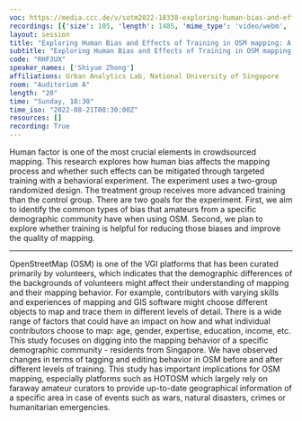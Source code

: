 ```yaml
---
voc: https://media.ccc.de/v/sotm2022-18338-exploring-human-bias-and-effects-of-training-in-osm-mapping-a-behavioral-experiment-in-singapore
recordings: [{'size': 105, 'length': 1485, 'mime_type': 'video/webm', 'language': 'eng', 'filename': 'sotm2022-18338-eng-Exploring_Human_Bias_and_Effects_of_Training_in_OSM_mapping_A_Behavioral_Experiment_in_Singapore_webm-hd.webm', 'state': 'new', 'folder': 'webm-hd', 'high_quality': True, 'width': 1920, 'height': 1080, 'updated_at': '2022-09-19T16:02:06.333+02:00', 'recording_url': 'https://cdn.media.ccc.de/events/sotm/2022/webm-hd/sotm2022-18338-eng-Exploring_Human_Bias_and_Effects_of_Training_in_OSM_mapping_A_Behavioral_Experiment_in_Singapore_webm-hd.webm', 'url': 'https://api.media.ccc.de/public/recordings/61865', 'event_url': 'https://api.media.ccc.de/public/events/b4c3d273-3591-546b-9a36-5afef963b3e4', 'conference_url': 'https://api.media.ccc.de/public/conferences/sotm2022'}, {'size': 53, 'length': 1485, 'mime_type': 'video/webm', 'language': 'eng', 'filename': 'sotm2022-18338-eng-Exploring_Human_Bias_and_Effects_of_Training_in_OSM_mapping_A_Behavioral_Experiment_in_Singapore_webm-sd.webm', 'state': 'new', 'folder': 'webm-sd', 'high_quality': False, 'width': 720, 'height': 576, 'updated_at': '2022-09-19T15:35:04.932+02:00', 'recording_url': 'https://cdn.media.ccc.de/events/sotm/2022/webm-sd/sotm2022-18338-eng-Exploring_Human_Bias_and_Effects_of_Training_in_OSM_mapping_A_Behavioral_Experiment_in_Singapore_webm-sd.webm', 'url': 'https://api.media.ccc.de/public/recordings/61857', 'event_url': 'https://api.media.ccc.de/public/events/b4c3d273-3591-546b-9a36-5afef963b3e4', 'conference_url': 'https://api.media.ccc.de/public/conferences/sotm2022'}, {'size': 22, 'length': 1485, 'mime_type': 'audio/mpeg', 'language': 'eng', 'filename': 'sotm2022-18338-eng-Exploring_Human_Bias_and_Effects_of_Training_in_OSM_mapping_A_Behavioral_Experiment_in_Singapore_mp3.mp3', 'state': 'new', 'folder': 'mp3', 'high_quality': False, 'width': 0, 'height': 0, 'updated_at': '2022-09-19T15:25:03.492+02:00', 'recording_url': 'https://cdn.media.ccc.de/events/sotm/2022/mp3/sotm2022-18338-eng-Exploring_Human_Bias_and_Effects_of_Training_in_OSM_mapping_A_Behavioral_Experiment_in_Singapore_mp3.mp3', 'url': 'https://api.media.ccc.de/public/recordings/61853', 'event_url': 'https://api.media.ccc.de/public/events/b4c3d273-3591-546b-9a36-5afef963b3e4', 'conference_url': 'https://api.media.ccc.de/public/conferences/sotm2022'}, {'size': 35, 'length': 1485, 'mime_type': 'video/mp4', 'language': 'eng', 'filename': 'sotm2022-18338-eng-Exploring_Human_Bias_and_Effects_of_Training_in_OSM_mapping_A_Behavioral_Experiment_in_Singapore_sd.mp4', 'state': 'new', 'folder': 'h264-sd', 'high_quality': False, 'width': 720, 'height': 576, 'updated_at': '2022-09-19T15:16:58.997+02:00', 'recording_url': 'https://cdn.media.ccc.de/events/sotm/2022/h264-sd/sotm2022-18338-eng-Exploring_Human_Bias_and_Effects_of_Training_in_OSM_mapping_A_Behavioral_Experiment_in_Singapore_sd.mp4', 'url': 'https://api.media.ccc.de/public/recordings/61851', 'event_url': 'https://api.media.ccc.de/public/events/b4c3d273-3591-546b-9a36-5afef963b3e4', 'conference_url': 'https://api.media.ccc.de/public/conferences/sotm2022'}, {'size': 66, 'length': 1485, 'mime_type': 'video/mp4', 'language': 'eng', 'filename': 'sotm2022-18338-eng-Exploring_Human_Bias_and_Effects_of_Training_in_OSM_mapping_A_Behavioral_Experiment_in_Singapore_hd.mp4', 'state': 'new', 'folder': 'h264-hd', 'high_quality': True, 'width': 1920, 'height': 1080, 'updated_at': '2022-09-19T15:10:40.738+02:00', 'recording_url': 'https://cdn.media.ccc.de/events/sotm/2022/h264-hd/sotm2022-18338-eng-Exploring_Human_Bias_and_Effects_of_Training_in_OSM_mapping_A_Behavioral_Experiment_in_Singapore_hd.mp4', 'url': 'https://api.media.ccc.de/public/recordings/61845', 'event_url': 'https://api.media.ccc.de/public/events/b4c3d273-3591-546b-9a36-5afef963b3e4', 'conference_url': 'https://api.media.ccc.de/public/conferences/sotm2022'}]
layout: session
title: "Exploring Human Bias and Effects of Training in OSM mapping: A Behavioral Experiment in Singapore"
subtitle: "Exploring Human Bias and Effects of Training in OSM mapping: A Behavioral Experiment in Singapore"
code: "RHF3UX"
speaker_names: ['Shiyue Zhong']
affiliations: Urban Analytics Lab, National University of Singapore
room: "Auditorium A"
length: "20"
time: "Sunday, 10:30"
time_iso: "2022-08-21T08:30:00Z"
resources: []
recording: True
---
```


Human factor is one of the most crucial elements in crowdsourced mapping. This research explores how human bias affects the mapping process and whether such effects can be mitigated through targeted training with a behavioral experiment. The experiment uses a two-group randomized design. The treatment group receives more advanced training than the control group. There are two goals for the experiment. First, we aim to identify the common types of bias that amateurs from a specific demographic community have when using OSM. Second, we plan to explore whether training is helpful for reducing those biases and improve the quality of mapping.

<hr>

OpenStreetMap (OSM) is one of the VGI platforms that has been curated primarily by volunteers, which indicates that the demographic differences of the backgrounds of volunteers might affect their understanding of mapping and their mapping behavior.
For example, contributors with varying skills and experiences of mapping and GIS software might choose different objects to map and trace them in different levels of detail. There is a wide range of factors that could have an impact on how and what individual contributors choose to map: age, gender, expertise, education, income, etc. This study focuses on digging into the mapping behavior of a specific demographic community - residents from Singapore. We have observed changes in terms of tagging and editing behavior in OSM before and after different levels of training. This study has important implications for OSM mapping, especially platforms such as HOTOSM which largely rely on faraway amateur curators to provide up-to-date geographical information of a specific area in case of events such as wars, natural disasters, crimes or humanitarian emergencies.

